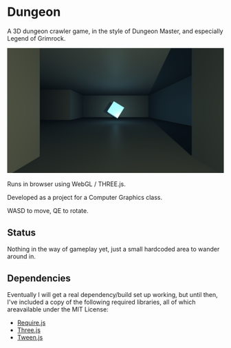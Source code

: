 Dungeon
=======
A 3D dungeon crawler game, in the style of Dungeon Master, and especially Legend of Grimrock.

![A spinning cube that does nothing useful!](/screenshot.png?raw=true)

Runs in browser using WebGL / THREE.js.

Developed as a project for a Computer Graphics class.

WASD to move, QE to rotate.

Status
------
Nothing in the way of gameplay yet, just a small hardcoded area to wander around in.


Dependencies
------------
Eventually I will get a real dependency/build set up working, but until then, I've included
a copy of the following required libraries, all of which areavailable under the MIT License:

+ [Require.js](https://github.com/jrburke/requirejs)
+ [Three.js](https://github.com/mrdoob/three.js)
+ [Tween.js](https://github.com/tweenjs/tween.js)
